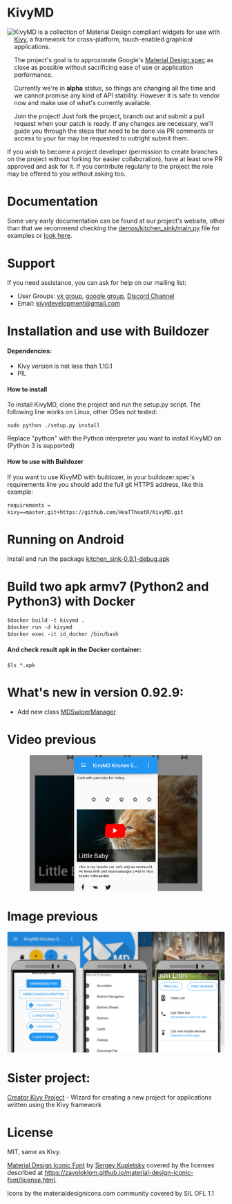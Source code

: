 KivyMD
======

<img align="left" height="256" src="https://raw.githubusercontent.com/kivymd/KivyMD/master/assets/kivymd_logo.png"/>

KivyMD is a collection of Material Design compliant widgets for use with [Kivy](http://kivy.org), a framework for cross-platform, touch-enabled graphical applications.

The project's goal is to approximate Google's [Material Design spec](https://www.google.com/design/spec/material-design/introduction.html) as close as possible without sacrificing ease of use or application performance.

Currently we're in **alpha** status, so things are changing all the time and we cannot promise any kind of API stability. However it is safe to vendor now and make use of what's currently available.

Join the project! Just fork the project, branch out and submit a pull request when your patch is ready. If any changes are necessary, we'll guide you through the steps that need to be done via PR comments or access to your for may be requested to outright submit them.

If you wish to become a project developer (permission to create branches on the project without forking for easier collaboration), have at least one PR approved and ask for it. If you contribute regularly to the project the role may be offered to you without asking too.

Documentation
=============

Some very early documentation can be found at our project's website, other than that we recommend checking the [demos/kitchen_sink/main.py](https://github.com/HeaTTheatR/KivyMD/blob/master/demos/kitchen_sink/main.py) file for examples or [look here](https://github.com/HeaTTheatR/KivyMD/wiki/MDUserAnimationCard).

Support
=======
If you need assistance, you can ask for help on our mailing list:

* User Groups: [vk group](https://vk.com/kivy_development), [google group](https://groups.google.com/forum/#!categories/kivymd-users-support), [Discord Channel](https://discord.gg/TegSJDD)
* Email: kivydevelopment@gmail.com


Installation and use with Buildozer
===================================

#### Dependencies:
* Kivy version is not less than 1.10.1
* PIL

#### How to install

To install KivyMD, clone the project and run the setup.py script. The following line works on Linux, other OSes not tested:

    sudo python ./setup.py install

Replace "python" with the Python interpreter you want to install KivyMD on (Python 3 is supported)


#### How to use with Buildozer

If you want to use KivyMD with buildozer, in your buildozer.spec's requirements line you should add the full git HTTPS address, like this example:

    requirements = kivy==master,git+https://github.com/HeaTTheatR/KivyMD.git

Running on Android
==================
Install and run the package [kitchen_sink-0.9.1-debug.apk](https://github.com/HeaTTheatR/KivyMD-data/tree/master/bin/python2)

Build two apk armv7 (Python2 and Python3) with Docker
==================
    $docker build -t kivymd .
    $docker run -d kivymd
    $docker exec -it id_docker /bin/bash
#### And check result apk in the Docker container:
    $ls *.apk

What's new in version 0.92.9:
============================
* Add new class [MDSwiperManager](https://github.com/HeaTTheatR/KivyMD/wiki/MDSwiperManager)

Video previous
==============
<p align="center">
    <a href="https://youtu.be/Jbi20FGZ8KM"><img src="https://github.com/HeaTTheatR/KivyMD-data/blob/master/gallery/prevideo.png"></a>
</p>

Image previous
==============
<p align="center">
    <img src="https://github.com/HeaTTheatR/KivyMD-data/blob/master/gallery/previous.png">
</p>

Sister project:
==============

[Creator Kivy Project](https://github.com/HeaTTheatR/CreatorKivyProject) - Wizard for creating a new project for applications written using the Kivy framework

License
=======

MIT, same as Kivy.

[Material Design Iconic Font](https://github.com/zavoloklom/material-design-iconic-font) by [Sergey Kupletsky](https://twitter.com/zavoloklom) covered by the licenses described at https://zavoloklom.github.io/material-design-iconic-font/license.html.

Icons by the materialdesignicons.com community covered by SIL OFL 1.1
